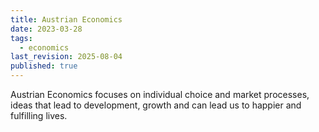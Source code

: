 ```yaml
---
title: Austrian Economics
date: 2023-03-28
tags:
  - economics
last_revision: 2025-08-04
published: true
---
```

Austrian Economics focuses on individual choice and market processes, ideas that lead to development, growth and can lead us to happier and fulfilling lives. 